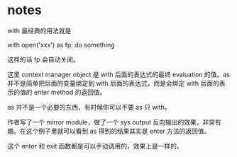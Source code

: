 # notes

with 最经典的用法就是 

with open('xxx') as fp:
    do something

这样的话 fp 会自动关闭。

这里 context manager object 是 with 后面的表达式的最终 evaluation 的值。as 并不是简单把后面的变量绑定到 with 后面的表达式，而是会绑定 with 后面的表示的值的 enter method 的返回值。

as 并不是一个必要的东西，有时候你可以不要 as 只 with。

作者写了一个 mirror module，做了一个 sys output 反向输出的效果，非常有趣。在这个例子里就可以看到 as 得到的结果其实是 enter 方法的返回值。

这个 enter 和 exit 函数都是可以手动调用的，效果上是一样的。